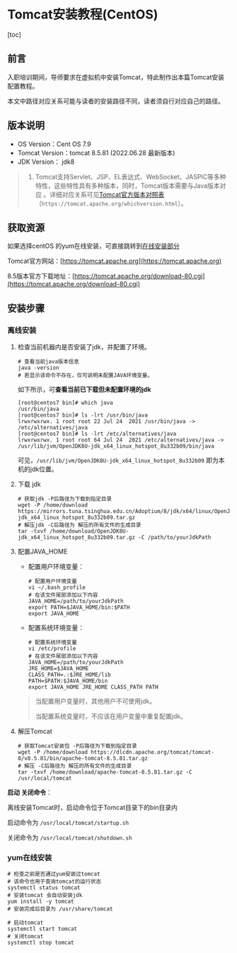 # Tomcat安装教程(CentOS)

[toc]



## 前言

入职培训期间，导师要求在虚拟机中安装Tomcat，特此制作出本篇Tomcat安装配置教程。

本文中路径对应关系可能与读者的安装路径不同，读者须自行对应自己的路径。

## 版本说明

* OS Version：Cent OS 7.9 
* Tomcat Version：tomcat 8.5.81 (2022.06.28 最新版本)
* JDK Version： jdk8

> 1. Tomcat支持Servlet、JSP、EL表达式、WebSocket、JASPIC等多种特性，这些特性具有多种版本，同时，Tomcat版本需要与Java版本对应 。详细对应关系可见[Tomcat官方版本对照表](https://tomcat.apache.org/whichversion.html)（`https://tomcat.apache.org/whichversion.html`）。

## 获取资源

如果选择centOS 的yum在线安装，可直接跳转到[在线安装部分](###yum在线安装)

Tomcat官方网站：[https://tomcat.apache.org](https://tomcat.apache.org)

8.5版本官方下载地址：[https://tomcat.apache.org/download-80.cgi](https://tomcat.apache.org/download-80.cgi)

## 安装步骤

### 离线安装

1. 检查当前机器内是否安装了jdk，并配置了环境。

   ```shell
   # 查看当前java版本信息
   java -version 
   # 若显示该命令不存在，仅可说明未配置JAVA环境变量。
   ```

   如下所示，可**查看当前已下载但未配置环境的jdk**

   ```shell
   [root@centos7 bin]# which java
   /usr/bin/java
   [root@centos7 bin]# ls -lrt /usr/bin/java
   lrwxrwxrwx. 1 root root 22 Jul 24  2021 /usr/bin/java -> /etc/alternatives/java
   [root@centos7 bin]# ls -lrt /etc/alternatives/java
   lrwxrwxrwx. 1 root root 64 Jul 24  2021 /etc/alternatives/java -> /usr/lib/jvm/OpenJDK8U-jdk_x64_linux_hotspot_8u332b09/bin/java
   ```

   可见，`/usr/lib/jvm/OpenJDK8U-jdk_x64_linux_hotspot_8u332b09` 即为本机的jdk位置。

2. 下载 jdk

   ```shell
   # 获取jdk -P后路径为下载到指定目录
   wget -P /home/download https://mirrors.tuna.tsinghua.edu.cn/Adoptium/8/jdk/x64/linux/OpenJDK8U-jdk_x64_linux_hotspot_8u332b09.tar.gz
   # 解压jdk -C后路径为 解压的所有文件的生成目录
   tar -txvf /home/download/OpenJDK8U-jdk_x64_linux_hotspot_8u332b09.tar.gz -C /path/to/yourJdkPath
   ```

3. 配置JAVA_HOME

   * 配置用户环境变量：

     ```shell
     # 配置用户环境变量
     vi ~/.bash_profile
     # 在该文件尾部添加以下内容
     JAVA_HOME=/path/to/yourJdkPath
     export PATH=$JAVA_HOME/bin:$PATH
     export JAVA_HOME
     ```

   * 配置系统环境变量：

     ```shell
     # 配置系统环境变量
     vi /etc/profile
     # 在该文件尾部添加以下内容
     JAVA_HOME=/path/to/yourJdkPath
     JRE_HOME=$JAVA_HOME
     CLASS_PATH=.:$JRE_HOME/lib
     PATH=$PATH:$JAVA_HOME/bin
     export JAVA_HOME JRE_HOME CLASS_PATH PATH
     ```

   > 当配置用户变量时，其他用户不可使用jdk。
   >
   > 当配置系统变量时，不应该在用户变量中重复配置jdk。

4. 解压Tomcat

   ```shell
   # 获取Tomcat安装包 -P后路径为下载到指定目录
   wget -P /home/download https://dlcdn.apache.org/tomcat/tomcat-8/v8.5.81/bin/apache-tomcat-8.5.81.tar.gz
   # 解压 -C后路径为 解压的所有文件的生成目录
   tar -txvf /home/download/apache-tomcat-8.5.81.tar.gz -C /usr/local/tomcat
   ```

**启动 关闭命令**：

离线安装Tomcat时，启动命令位于Tomcat目录下的bin目录内

启动命令为 `/usr/local/tomcat/startup.sh`

关闭命令为 `/usr/local/tomcat/shutdown.sh` 

### yum在线安装

```shell
# 检查之前是否通过yum安装过tomcat 
# 该命令也用于查询tomcat的运行状态
systemctl status tomcat
# 安装tomcat 会自动安装jdk
yum install -y tomcat
# 安装完成后目录为 /usr/share/tomcat

# 启动tomcat
systemctl start tomcat
# 关闭tomcat
systemctl stop tomcat
```

